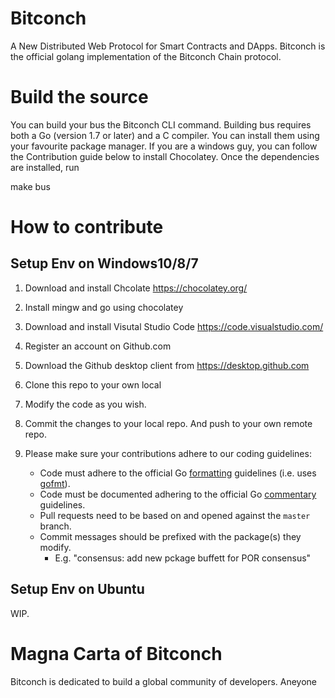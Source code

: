 # Bitconch 
A New Distributed Web Protocol for Smart Contracts and DApps. Bitconch is the official golang implementation of the Bitconch Chain protocol.

# Build the source
You can build your bus the Bitconch CLI command. Building bus requires both a Go (version 1.7 or later) and a C compiler.
You can install them using your favourite package manager. If you are a windows guy, you can follow the Contribution guide below to install Chocolatey.
Once the dependencies are installed, run

  make bus

# How to contribute

## Setup Env on Windows10/8/7


1. Download and install Chcolate https://chocolatey.org/
2. Install mingw and go using chocolatey
3. Download and install Visutal Studio Code https://code.visualstudio.com/
4. Register an account on Github.com
5. Download the Github desktop client from https://desktop.github.com
6. Clone this repo to your own local
7. Modify the code as you wish.
8. Commit the changes to your local repo. And push to your own remote repo.
9. Please make sure your contributions adhere to our coding guidelines:

    * Code must adhere to the official Go [formatting](https://golang.org/doc/effective_go.html#formatting) guidelines (i.e. uses [gofmt](https://golang.org/cmd/gofmt/)).
    * Code must be documented adhering to the official Go [commentary](https://golang.org/doc/effective_go.html#commentary) guidelines.
    * Pull requests need to be based on and opened against the `master` branch.
    * Commit messages should be prefixed with the package(s) they modify.
      * E.g. "consensus: add new pckage buffett for POR consensus"


## Setup Env on Ubuntu

WIP.

# Magna Carta of Bitconch
Bitconch is dedicated to build a global community of developers. Aneyone